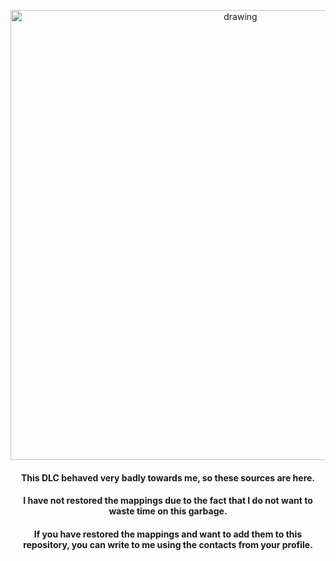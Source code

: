 <p align="center">
  <picture>
    <img src="https://github.com/Loremas1er/XenomDLC/assets/88497195/0c7689b7-3907-42eb-959c-b2bdd2ec641e" alt="drawing" width="720"/>
  </picture>
</p>
<h4 align="center">This DLC behaved very badly towards me, so these sources are here.</h4>
<h4 align="center">I have not restored the mappings due to the fact that I do not want to waste time on this garbage.</h4>
<h4 align="center">If you have restored the mappings and want to add them to this repository, you can write to me using the contacts from your profile.</h4>
